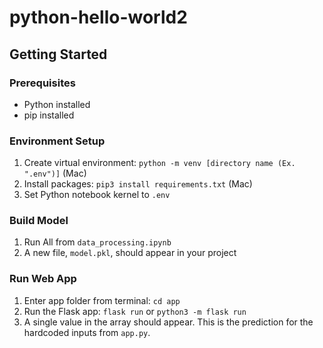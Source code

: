 # python-hello-world2

## Getting Started

### Prerequisites

- Python installed
- pip installed

### Environment Setup

1. Create virtual environment: `python -m venv [directory name (Ex. ".env")]` (Mac)
2. Install packages: `pip3 install requirements.txt` (Mac)
3. Set Python notebook kernel to `.env`

### Build Model

1. Run All from `data_processing.ipynb`
2. A new file, `model.pkl`, should appear in your project

### Run Web App

1. Enter app folder from terminal: `cd app`
2. Run the Flask app: `flask run` or `python3 -m flask run`
3. A single value in the array should appear. This is the prediction for the hardcoded inputs from `app.py`.